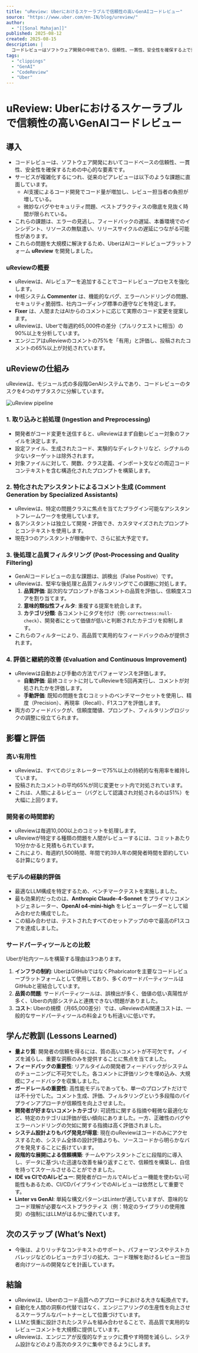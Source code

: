 ```yaml
---
title: "uReview: Uberにおけるスケーラブルで信頼性の高いGenAIコードレビュー"
source: "https://www.uber.com/en-IN/blog/ureview/"
author:
  - "[[Sonal Mahajan]]"
published: 2025-08-12
created: 2025-08-15
description: |
  コードレビューはソフトウェア開発の中核であり、信頼性、一貫性、安全性を確保する上で重要です。しかし、サービスの複雑化に伴い、従来のピアレビューは新たな課題に直面しています。Uberではこれらの課題に対処するため、AIコードレビュープラットフォーム「uReview」を開発しました。
tags:
  - "clippings"
  - "GenAI"
  - "CodeReview"
  - "Uber"
---
```


# uReview: Uberにおけるスケーラブルで信頼性の高いGenAIコードレビュー

## 導入

- コードレビューは、ソフトウェア開発においてコードベースの信頼性、一貫性、安全性を確保するための中心的な要素です。
- サービスが複雑化するにつれ、従来のピアレビューは以下のような課題に直面しています。
  - AI支援によるコード開発でコード量が増加し、レビュー担当者の負担が増している。
  - 微妙なバグやセキュリティ問題、ベストプラクティスの徹底を見抜く時間が限られている。
- これらの課題は、エラーの見逃し、フィードバックの遅延、本番環境でのインシデント、リソースの無駄遣い、リリースサイクルの遅延につながる可能性があります。
- これらの問題を大規模に解決するため、UberはAIコードレビュープラットフォーム **uReview** を開発しました。

### uReviewの概要

- uReviewは、AIレビュアーを追加することでコードレビュープロセスを強化します。
- 中核システム **Commenter** は、機能的なバグ、エラーハンドリングの問題、セキュリティ脆弱性、社内コーディング標準の遵守などを特定します。
- **Fixer** は、人間またはAIからのコメントに応じて実際のコード変更を提案します。
- uReviewは、Uberで毎週約65,000件の差分（プルリクエストに相当）の90%以上を分析しています。
- エンジニアはuReviewのコメントの75%を「有用」と評価し、投稿されたコメントの65%以上が対処されています。

## uReviewの仕組み

uReviewは、モジュール式の多段階GenAIシステムであり、コードレビューのタスクを4つのサブタスクに分解しています。

![uReview pipeline](https://blog.uber-cdn.com/cdn-cgi/image/width=2160,quality=80,onerror=redirect,format=auto/wp-content/uploads/2025/08/figure2-llm-17549522932245-1024x417.png)

### 1. 取り込みと前処理 (Ingestion and Preprocessing)

- 開発者がコード変更を送信すると、uReviewはまず自動レビュー対象のファイルを決定します。
- 設定ファイル、生成されたコード、実験的なディレクトリなど、シグナルの少ないターゲットは除外されます。
- 対象ファイルに対して、関数、クラス定義、インポート文などの周辺コードコンテキストを含む構造化されたプロンプトを構築します。

### 2. 特化されたアシスタントによるコメント生成 (Comment Generation by Specialized Assistants)

- uReviewは、特定の問題クラスに焦点を当てたプラグイン可能なアシスタントフレームワークを使用しています。
- 各アシスタントは独立して開発・評価でき、カスタマイズされたプロンプトとコンテキストを使用します。
- 現在3つのアシスタントが稼働中で、さらに拡大予定です。

### 3. 後処理と品質フィルタリング (Post-Processing and Quality Filtering)

- GenAIコードレビューの主な課題は、誤検出（False Positive）です。
- uReviewは、堅牢な後処理と品質フィルタリングでこの課題に対処します。
    1. **品質評価**: 副次的なプロンプトが各コメントの品質を評価し、信頼度スコアを割り当てます。
    2. **意味的類似性フィルタ**: 重複する提案を統合します。
    3. **カテゴリ分類**: 各コメントにタグを付け（例: `correctness:null-check`）、開発者にとって価値が低いと判断されたカテゴリを抑制します。
- これらのフィルターにより、高品質で実用的なフィードバックのみが提供されます。

### 4. 評価と継続的改善 (Evaluation and Continuous Improvement)

- uReviewは自動および手動の方法でパフォーマンスを評価します。
  - **自動評価**: 最終コミットに対してuReviewを5回再実行し、コメントが対処されたかを評価します。
  - **手動評価**: 既知の問題を含むコミットのベンチマークセットを使用し、精度（Precision）、再現率（Recall）、F1スコアを評価します。
- 両方のフィードバックが、信頼度閾値、プロンプト、フィルタリングロジックの調整に役立てられます。

## 影響と評価

### 高い有用性

- uReviewは、すべてのジェネレーターで75%以上の持続的な有用率を維持しています。
- 投稿されたコメントの平均65%が同じ変更セット内で対処されています。
- これは、人間によるレビュー（バグとして認識され対処されるのは51%）を大幅に上回ります。

### 開発者の時間節約

- uReviewは毎週10,000以上のコミットを処理します。
- uReviewが特定する種類の問題を人間がレビューするには、コミットあたり10分かかると見積もられています。
- これにより、毎週約1,500時間、年間で約39人年の開発者時間を節約している計算になります。

### モデルの経験的評価

- 最適なLLM構成を特定するため、ベンチマークテストを実施しました。
- 最も効果的だったのは、**Anthropic Claude-4-Sonnet** をプライマリコメントジェネレーター、**OpenAI o4-mini-high** をレビューグレーダーとして組み合わせた構成でした。
- この組み合わせは、テストされたすべてのセットアップの中で最高のF1スコアを達成しました。

### サードパーティツールとの比較

Uberが社内ツールを構築する理由は3つあります。

1. **インフラの制約**: UberはGitHubではなくPhabricatorを主要なコードレビュープラットフォームとして使用しており、多くのサードパーティツールはGitHubと密結合しています。
2. **品質の問題**: サードパーティツールは、誤検出が多く、価値の低い真陽性が多く、Uberの内部システムと連携できない問題がありました。
3. **コスト**: Uberの規模（月65,000差分）では、uReviewのAI関連コストは、一般的なサードパーティツールの料金よりも桁違いに低いです。

## 学んだ教訓 (Lessons Learned)

- **量より質**: 開発者の信頼を得るには、質の高いコメントが不可欠です。ノイズを減らし、重要な洞察のみを提供することに焦点を当てました。
- **フィードバックの重要性**: リアルタイムの開発者フィードバックがシステムのチューニングに不可欠でした。各コメントに評価リンクを埋め込み、大規模にフィードバックを収集しました。
- **ガードレールの重要性**: 高性能モデルであっても、単一のプロンプトだけでは不十分でした。コメント生成、評価、フィルタリングという多段階のパイプラインアプローチが信頼性を向上させました。
- **開発者が好まないコメントカテゴリ**: 可読性に関する指摘や軽微な最適化など、特定のカテゴリは評価が低い傾向にありました。一方、正確性のバグやエラーハンドリングの欠如に関する指摘は高く評価されました。
- **システム設計よりもバグ発見が得意**: 現在のuReviewはコードのみにアクセスするため、システム全体の設計評価よりも、ソースコードから明らかなバグを発見することに長けています。
- **段階的な展開による信頼構築**: チームやアシスタントごとに段階的に導入し、データに基づいた迅速な改善を繰り返すことで、信頼性を構築し、自信を持ってスケールさせることができました。
- **IDE vs CIでのAIレビュー**: 開発者がローカルでAIレビュー機能を使わない可能性もあるため、CI/CDパイプラインでのAIレビューは依然として重要です。
- **Linter vs GenAI**: 単純な構文パターンはLinterが適していますが、意味的なコード理解が必要なベストプラクティス（例：特定のライブラリの使用推奨）の強制にはLLMがはるかに優れています。

## 次のステップ (What’s Next)

- 今後は、よりリッチなコンテキストのサポート、パフォーマンスやテストカバレッジなどのレビューカテゴリの拡大、コード理解を助けるレビュー担当者向けツールの開発などを計画しています。

## 結論

- uReviewは、Uberのコード品質へのアプローチにおける大きな転換点です。
- 自動化を人間の洞察の代替ではなく、エンジニアリングの生産性を向上させるスケーラブルなパートナーとして位置づけています。
- LLMと慎重に設計されたシステムを組み合わせることで、高品質で実用的なレビューコメントを大規模に提供しています。
- uReviewは、エンジニアが反復的なチェックに費やす時間を減らし、システム設計などのより高次のタスクに集中できるようにします。
